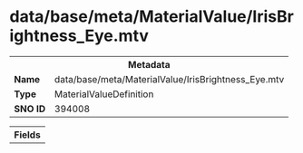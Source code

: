 <h1>data/base/meta/MaterialValue/IrisBrightness_Eye.mtv</h1><table><tr><th colspan="100%">Metadata</th></tr><tr><td><b>Name</b></td><td>data/base/meta/MaterialValue/IrisBrightness_Eye.mtv</td></tr><tr><td><b>Type</b></td><td>MaterialValueDefinition</td></tr><tr><td><b>SNO ID</b></td><td>394008</td></tr></table>

<table><tr><th colspan="100%">Fields</th></tr></table>

